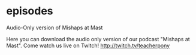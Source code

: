 # episodes
Audio-Only version of Mishaps at Mast

Here you can download the audio only version of our podcast "Mishaps at Mast". Come watch us live on Twitch! http://twitch.tv/teacherpony
